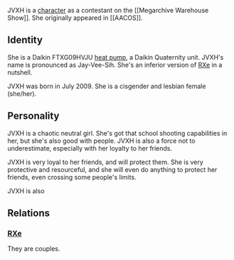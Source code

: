 JVXH is a [character](Characters) as a contestant on the [[Megarchive Warehouse Show]]. She originally appeared in [[AACOS]].

## Identity

She is a Daikin FTXG09HVJU [heat pump](Air%20Conditioners.md), a Daikin Quaternity unit. JVXH's name is pronounced as Jay-Vee-Sih. She's an inferior version of [RXe](RXe.md) in a nutshell.

JVXH was born in July 2009. She is a cisgender and lesbian female (she/her).

## Personality

JVXH is a chaotic neutral girl. She's got that school shooting capabilities in her, but she's also good with people. JVXH is also a force not to underestimate, especially with her loyalty to her friends.

JVXH is very loyal to her friends, and will protect them. She is very protective and resourceful, and she will even do anything to protect her friends, even crossing some people's limits.

JVXH is also

## Relations

### [RXe](RXe.md)

They are couples.